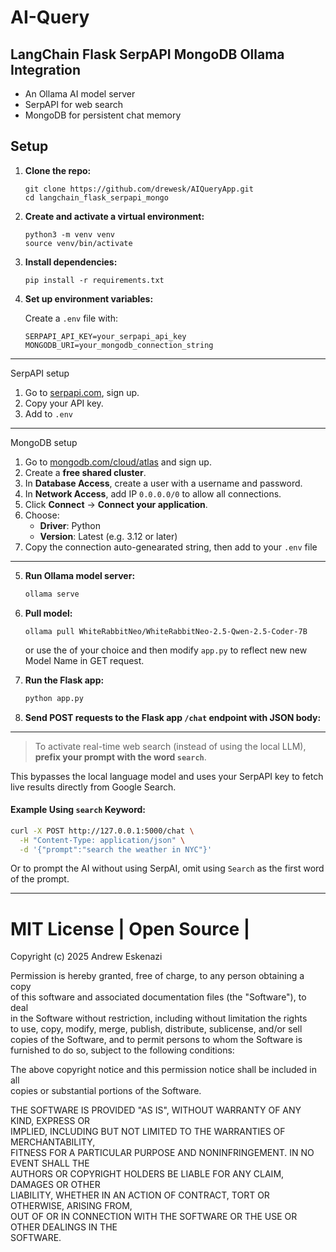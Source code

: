 # AI-Query

## LangChain Flask SerpAPI MongoDB Ollama Integration

- An Ollama AI model server
- SerpAPI for web search
- MongoDB for persistent chat memory

## Setup

1. **Clone the repo:**

   ```
   git clone https://github.com/drewesk/AIQueryApp.git
   cd langchain_flask_serpapi_mongo
   ```

2. **Create and activate a virtual environment:**

   ```
   python3 -m venv venv
   source venv/bin/activate
   ```

3. **Install dependencies:**

   ```
   pip install -r requirements.txt
   ```

4. **Set up environment variables:**

   Create a `.env` file with:

   ```
   SERPAPI_API_KEY=your_serpapi_api_key
   MONGODB_URI=your_mongodb_connection_string
   ```

---

SerpAPI setup

1. Go to [serpapi.com](https://serpapi.com/), sign up.
2. Copy your API key.
3. Add to `.env`

---

MongoDB setup

1. Go to [mongodb.com/cloud/atlas](https://www.mongodb.com/cloud/atlas) and sign up.
2. Create a **free shared cluster**.
3. In **Database Access**, create a user with a username and password.
4. In **Network Access**, add IP `0.0.0.0/0` to allow all connections.
5. Click **Connect** → **Connect your application**.
6. Choose:
   - **Driver**: Python
   - **Version**: Latest (e.g. 3.12 or later)
7. Copy the connection auto-genearated string, then add to your `.env` file

---

5. **Run Ollama model server:**

   ```bash
   ollama serve
   ```

6. **Pull model:**

   `ollama pull WhiteRabbitNeo/WhiteRabbitNeo-2.5-Qwen-2.5-Coder-7B`

   or use the <modelname> of your choice and then modify `app.py` to reflect new new Model Name in GET request.

7. **Run the Flask app:**

   ```bash
   python app.py
   ```

8. **Send POST requests to the Flask app `/chat` endpoint with JSON body:**

---

> To activate real-time web search (instead of using the local LLM), **prefix your prompt with the word `search`**.

This bypasses the local language model and uses your SerpAPI key to fetch live results directly from Google Search.

#### Example Using `search` Keyword:

```bash
curl -X POST http://127.0.0.1:5000/chat \
  -H "Content-Type: application/json" \
  -d '{"prompt":"search the weather in NYC"}'
```

Or to prompt the AI without using SerpAI, omit using `Search` as the first word of the prompt.

---

# MIT License | Open Source |

Copyright (c) 2025 Andrew Eskenazi

Permission is hereby granted, free of charge, to any person obtaining a copy  
of this software and associated documentation files (the "Software"), to deal  
in the Software without restriction, including without limitation the rights  
to use, copy, modify, merge, publish, distribute, sublicense, and/or sell  
copies of the Software, and to permit persons to whom the Software is  
furnished to do so, subject to the following conditions:

The above copyright notice and this permission notice shall be included in all  
copies or substantial portions of the Software.

THE SOFTWARE IS PROVIDED "AS IS", WITHOUT WARRANTY OF ANY KIND, EXPRESS OR  
IMPLIED, INCLUDING BUT NOT LIMITED TO THE WARRANTIES OF MERCHANTABILITY,  
FITNESS FOR A PARTICULAR PURPOSE AND NONINFRINGEMENT. IN NO EVENT SHALL THE  
AUTHORS OR COPYRIGHT HOLDERS BE LIABLE FOR ANY CLAIM, DAMAGES OR OTHER  
LIABILITY, WHETHER IN AN ACTION OF CONTRACT, TORT OR OTHERWISE, ARISING FROM,  
OUT OF OR IN CONNECTION WITH THE SOFTWARE OR THE USE OR OTHER DEALINGS IN THE  
SOFTWARE.
